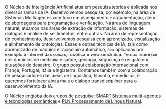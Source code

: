 
O Núcleo de Inteligência Artificial atua em pesquisa teórica e aplicada nos diversos ramos da IA. Desenvolvemos pesquisa, por exemplo, na área de Sistemas Multiagentes com foco em planejamento e argumentação, além de abordagens para programação e verificação. Na área de linguagem natural, atuamos nas áreas de extração de informação, sistemas de diálogos e análise de sentimentos, entre outras. Na área de representação do conhecimento, desenvolvemos pesquisa com aprendizado, visualização e alinhamento de ontologias. Essas e outras técnicas de IA, tais como aprendizado de máquina e raciocínio automático, são aplicadas por exemplo à internet das coisas, robótica e web semântica. Temos interesse nos domínios de medicina e saúde, geologia, segurança e resgate em situações de desastre. O grupo possui colaboração internacional com França, Portugal, Itália e Inglaterra. Contamos também com a colaboração de pesquisadores das áreas de linguística, filosofia, e medicina, e queremos fortalecer ainda mais o diálogo transdisciplinar para o desenvolvimento da IA.

O Núcleo engloba dois grupos de pesquisa: [SMART Sistemas multi-agentes e tecnologias semânticas](https://smart-pucrs.github.io/) e [PLN Processamento de Língua Natural](http://www.inf.pucrs.br/linatural).
